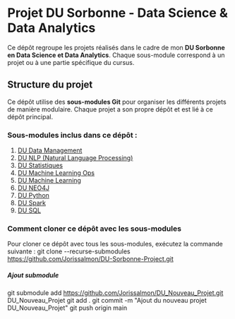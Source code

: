# Projet DU Sorbonne - Data Science & Data Analytics

Ce dépôt regroupe les projets réalisés dans le cadre de mon **DU Sorbonne en Data Science et Data Analytics**. Chaque sous-module correspond à un projet ou à une partie spécifique du cursus.

## Structure du projet

Ce dépôt utilise des **sous-modules Git** pour organiser les différents projets de manière modulaire. Chaque projet a son propre dépôt et est lié à ce dépôt principal.

### Sous-modules inclus dans ce dépôt :

1. [DU Data Management](https://github.com/Jorissalmon/DU_Data_Management.git)
2. [DU NLP (Natural Language Processing)](https://github.com/Jorissalmon/DU_nlp.git)
3. [DU Statistiques](https://github.com/Jorissalmon/DU_Statistiques.git)
4. [DU Machine Learning Ops](https://github.com/Jorissalmon/DU_Ml_Ops.git)
5. [DU Machine Learning](https://github.com/Jorissalmon/DU_Machine_Learning.git)
6. [DU NEO4J](https://github.com/Jorissalmon/DU_NEO4J.git)
7. [DU Python](https://github.com/Jorissalmon/DU_Python.git)
8. [DU Spark](https://github.com/Jorissalmon/DU_Spark.git)
9. [DU SQL](https://github.com/Jorissalmon/DU_SQL.git)

### Comment cloner ce dépôt avec les sous-modules

Pour cloner ce dépôt avec tous les sous-modules, exécutez la commande suivante :
git clone --recurse-submodules https://github.com/Jorissalmon/DU-Sorbonne-Project.git

##### Ajout submodule
git submodule add https://github.com/Jorissalmon/DU_Nouveau_Projet.git DU_Nouveau_Projet
git add .
git commit -m "Ajout du nouveau projet DU_Nouveau_Projet"
git push origin main
